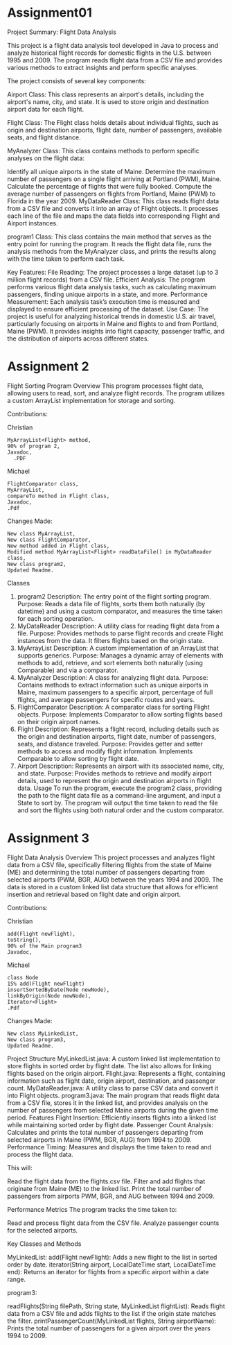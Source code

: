 # Assignment01
Project Summary: Flight Data Analysis

This project is a flight data analysis tool developed in Java to process and analyze historical flight records for domestic flights in the U.S. between 1995 and 2009. The program reads flight data from a CSV file and provides various methods to extract insights and perform specific analyses.

The project consists of several key components:

Airport Class: This class represents an airport's details, including the airport's name, city, and state. It is used to store origin and destination airport data for each flight.

Flight Class: The Flight class holds details about individual flights, such as origin and destination airports, flight date, number of passengers, available seats, and flight distance.

MyAnalyzer Class: This class contains methods to perform specific analyses on the flight data:

Identify all unique airports in the state of Maine.
Determine the maximum number of passengers on a single flight arriving at Portland (PWM), Maine.
Calculate the percentage of flights that were fully booked.
Compute the average number of passengers on flights from Portland, Maine (PWM) to Florida in the year 2009.
MyDataReader Class: This class reads flight data from a CSV file and converts it into an array of Flight objects. It processes each line of the file and maps the data fields into corresponding Flight and Airport instances.

program1 Class: This class contains the main method that serves as the entry point for running the program. It reads the flight data file, runs the analysis methods from the MyAnalyzer class, and prints the results along with the time taken to perform each task.

Key Features:
File Reading: The project processes a large dataset (up to 3 million flight records) from a CSV file.
Efficient Analysis: The program performs various flight data analysis tasks, such as calculating maximum passengers, finding unique airports in a state, and more.
Performance Measurement: Each analysis task’s execution time is measured and displayed to ensure efficient processing of the dataset.
Use Case:
The project is useful for analyzing historical trends in domestic U.S. air travel, particularly focusing on airports in Maine and flights to and from Portland, Maine (PWM). It provides insights into flight capacity, passenger traffic, and the distribution of airports across different states.


# Assignment 2
Flight Sorting Program
Overview
This program processes flight data, allowing users to read, sort, and analyze flight records. The program utilizes a custom ArrayList implementation for storage and sorting.

Contributions:

Christian

  	MyArrayList<Flight> method,
  	90% of program 2,
  	Javadoc,
	  .PDF
  
  
Michael
	
 	FlightComparator class,
	MyArrayList,
	compareTo method in Flight class,
 	Javadoc,
	.Pdf


  
  Changes Made:
  
  	New class MyArrayList,
 	New class FlightComparator,
 	New method added in Flight class,
 	Modified method MyArrayList<Flight> readDataFile() in MyDataReader class,
	New class program2,
 	Updated Readme.
  


Classes
1. program2
Description: The entry point of the flight sorting program.
Purpose: Reads a data file of flights, sorts them both naturally (by datetime) and using a custom comparator, and measures the time taken for each sorting operation.
2. MyDataReader
Description: A utility class for reading flight data from a file.
Purpose: Provides methods to parse flight records and create Flight instances from the data. It filters flights based on the origin state.
3. MyArrayList
Description: A custom implementation of an ArrayList that supports generics.
Purpose: Manages a dynamic array of elements with methods to add, retrieve, and sort elements both naturally (using Comparable) and via a comparator.
4. MyAnalyzer
Description: A class for analyzing flight data.
Purpose: Contains methods to extract information such as unique airports in Maine, maximum passengers to a specific airport, percentage of full flights, and average passengers for specific routes and years.
5. FlightComparator
Description: A comparator class for sorting Flight objects.
Purpose: Implements Comparator<Flight> to allow sorting flights based on their origin airport names.
6. Flight
Description: Represents a flight record, including details such as the origin and destination airports, flight date, number of passengers, seats, and distance traveled.
Purpose: Provides getter and setter methods to access and modify flight information. Implements Comparable to allow sorting by flight date.
7. Airport
Description: Represents an airport with its associated name, city, and state.
Purpose: Provides methods to retrieve and modify airport details, used to represent the origin and destination airports in flight data.
Usage
To run the program, execute the program2 class, providing the path to the flight data file as a command-line argument, and input a State to sort by. The program will output the time taken to read the file and sort the flights using both natural order and the custom comparator.





# Assignment 3
Flight Data Analysis
Overview
This project processes and analyzes flight data from a CSV file, specifically filtering flights from the state of Maine (ME) and determining the total number of passengers departing from selected airports (PWM, BGR, AUG) between the years 1994 and 2009. The data is stored in a custom linked list data structure that allows for efficient insertion and retrieval based on flight date and origin airport.

Contributions:

Christian

  	add(Flight newFlight),
  	toString(),
   	90% of the Main program3
  	Javadoc,

  
  
Michael
	
 	class Node
  	15% add(Flight newFlight)
	insertSortedByDate(Node newNode),
	linkByOrigin(Node newNode),
 	Iterator<Flight> 
	.Pdf


  
  Changes Made:
  
  	New class MyLinkedList,
	New class program3,
 	Updated Readme.
  


Project Structure
MyLinkedList.java: A custom linked list implementation to store flights in sorted order by flight date. The list also allows for linking flights based on the origin airport.
Flight.java: Represents a flight, containing information such as flight date, origin airport, destination, and passenger count.
MyDataReader.java: A utility class to parse CSV data and convert it into Flight objects.
program3.java: The main program that reads flight data from a CSV file, stores it in the linked list, and provides analysis on the number of passengers from selected Maine airports during the given time period.
Features
Flight Insertion: Efficiently inserts flights into a linked list while maintaining sorted order by flight date.
Passenger Count Analysis: Calculates and prints the total number of passengers departing from selected airports in Maine (PWM, BGR, AUG) from 1994 to 2009.
Performance Timing: Measures and displays the time taken to read and process the flight data.

This will:

Read the flight data from the flights.csv file.
Filter and add flights that originate from Maine (ME) to the linked list.
Print the total number of passengers from airports PWM, BGR, and AUG between 1994 and 2009.

Performance Metrics
The program tracks the time taken to:

Read and process flight data from the CSV file.
Analyze passenger counts for the selected airports.

Key Classes and Methods


MyLinkedList:
add(Flight newFlight): Adds a new flight to the list in sorted order by date.
iterator(String airport, LocalDateTime start, LocalDateTime end): Returns an iterator for flights from a specific airport within a date range.


program3:


readFlights(String filePath, String state, MyLinkedList flightList): Reads flight data from a CSV file and adds flights to the list if the origin state matches the filter.
printPassengerCount(MyLinkedList flights, String airportName): Prints the total number of passengers for a given airport over the years 1994 to 2009.
